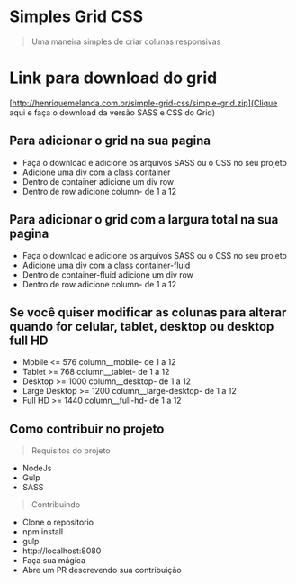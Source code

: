 # Simples Grid CSS

>  Uma maneira simples de criar colunas responsivas

# Link para download do grid

[http://henriquemelanda.com.br/simple-grid-css/simple-grid.zip](Clique aqui e faça o download  da versão SASS e CSS do Grid)

## Para adicionar o grid na sua pagina

* Faça o download e adicione os arquivos SASS ou o CSS no seu projeto
* Adicione uma div com a class container
* Dentro de container adicione um div row
* Dentro de row adicione column- de 1 a 12

## Para adicionar o grid com a largura total na sua pagina

* Faça o download e adicione os arquivos SASS ou o CSS no seu projeto
* Adicione uma div com a class container-fluid
* Dentro de container-fluid adicione um div row
* Dentro de row adicione column- de 1 a 12

## Se você quiser modificar as colunas para alterar quando for celular, tablet, desktop ou desktop full HD

* Mobile <= 576 column__mobile- de 1 a 12
* Tablet >= 768 column__tablet- de 1 a 12
* Desktop >= 1000 column__desktop- de 1 a 12
* Large Desktop >= 1200 column__large-desktop- de 1 a 12
* Full HD >= 1440 column__full-hd- de 1 a 12

## Como contribuir no projeto

> Requisitos do projeto

* NodeJs
* Gulp
* SASS

> Contribuindo

* Clone o repositorio
* npm install
* gulp
* http://localhost:8080
* Faça sua mágica
* Abre um PR descrevendo sua contribuição
